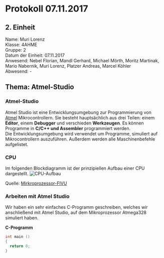 # Protokoll 07.11.2017
## 2. Einheit

Name: Muri Lorenz <br>
Klasse: 4AHME <br>
Gruppe: 2 <br>
Datum der Einheit: 07.11.2017 <br>
Anwesend: Nebel Florian, Mandl Gerhard, Michael Mörth, Moritz Martinak, Mario Nabernik, Muri Lorenz, Platzer Andreas, Marcel Köhler <br>
Abwesend: - <br>

## Thema: Atmel-Studio

### Atmel-Studio
Atmel Studio ist eine Entwicklungsumgebung zur Programmierung von [Atmel](http://www.atmel.com/) Mikrocontrollern. Sie besteht hauptsächlich aus drei Teilen: einem **Editor**, einem **Debugger** und verschieden **Werkzeugen**. Es können Programme in **C/C++ und Assembler** programmiert werden. <br>
Die Entwicklungsumgebung wird verwendet um Programme, simuliert auf Mikrocontrollern auszuführen. Außerdem werden alle Maschinenbefehle aufgelistet.

### CPU
Im folgenden Blockdiagramm ist der prinzipiellen Aufbau einer CPU dargestellt.
![CPU-Aufbau](https://github.com/HTLMechatronics/m14-la1-sx/blob/murlom14/cpu.svg)

Quelle: [Mirkroprozessor-FIVU](https://lms.at/dotlrn/classes/informatik/610437.4AHME_FIVU.17_18/xolrn/EC743ABCF7AB5.symlink?resource_id=0-237409759&m=view#188315330)

### Arbeiten mit Atmel Studio

Wir haben ein sehr einfaches C-Programm geschreiben, welches wir anschließend mit Atmel Studio, auf dem Mikroprozessor Atmega328 simuliert haben. 

**C-Programm**
```c
int main ()
{
  return 0;
}
```
